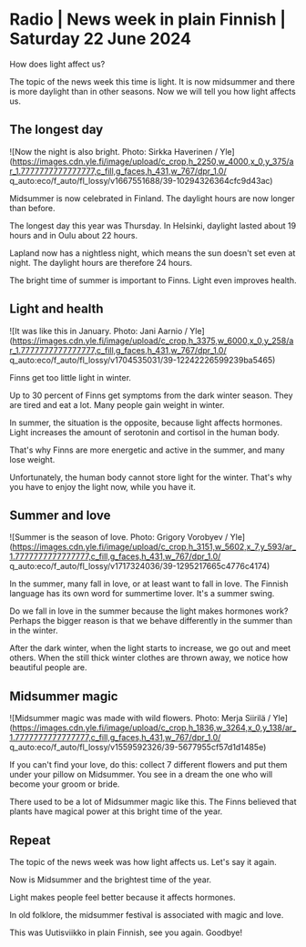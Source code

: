 # Radio \| News week in plain Finnish \| Saturday 22 June 2024

How does light affect us?

The topic of the news week this time is light. It is now midsummer and there is more daylight than in other seasons. Now we will tell you how light affects us.

## The longest day

![Now the night is also bright. Photo: Sirkka Haverinen / Yle](https://images.cdn.yle.fi/image/upload/c_crop,h_2250,w_4000,x_0,y_375/ar_1.7777777777777777,c_fill,g_faces,h_431,w_767/dpr_1.0/ q_auto:eco/f_auto/fl_lossy/v1667551688/39-10294326364cfc9d43ac)

Midsummer is now celebrated in Finland. The daylight hours are now longer than before.

The longest day this year was Thursday. In Helsinki, daylight lasted about 19 hours and in Oulu about 22 hours.

Lapland now has a nightless night, which means the sun doesn't set even at night. The daylight hours are therefore 24 hours.

The bright time of summer is important to Finns. Light even improves health.

## Light and health

![It was like this in January. Photo: Jani Aarnio / Yle](https://images.cdn.yle.fi/image/upload/c_crop,h_3375,w_6000,x_0,y_258/ar_1.7777777777777777,c_fill,g_faces,h_431,w_767/dpr_1.0/ q_auto:eco/f_auto/fl_lossy/v1704535031/39-12242226599239ba5465)

Finns get too little light in winter.

Up to 30 percent of Finns get symptoms from the dark winter season. They are tired and eat a lot. Many people gain weight in winter.

In summer, the situation is the opposite, because light affects hormones. Light increases the amount of serotonin and cortisol in the human body.

That's why Finns are more energetic and active in the summer, and many lose weight.

Unfortunately, the human body cannot store light for the winter. That's why you have to enjoy the light now, while you have it.

## Summer and love

![Summer is the season of love. Photo: Grigory Vorobyev / Yle](https://images.cdn.yle.fi/image/upload/c_crop,h_3151,w_5602,x_7,y_593/ar_1.7777777777777777,c_fill,g_faces,h_431,w_767/dpr_1.0/ q_auto:eco/f_auto/fl_lossy/v1717324036/39-1295217665c4776c4174)

In the summer, many fall in love, or at least want to fall in love. The Finnish language has its own word for summertime lover. It's a summer swing.

Do we fall in love in the summer because the light makes hormones work? Perhaps the bigger reason is that we behave differently in the summer than in the winter.

After the dark winter, when the light starts to increase, we go out and meet others. When the still thick winter clothes are thrown away, we notice how beautiful people are.

## Midsummer magic

![Midsummer magic was made with wild flowers. Photo: Merja Siirilä / Yle](https://images.cdn.yle.fi/image/upload/c_crop,h_1836,w_3264,x_0,y_138/ar_1.7777777777777777,c_fill,g_faces,h_431,w_767/dpr_1.0/ q_auto:eco/f_auto/fl_lossy/v1559592326/39-5677955cf57d1d1485e)

If you can't find your love, do this: collect 7 different flowers and put them under your pillow on Midsummer. You see in a dream the one who will become your groom or bride.

There used to be a lot of Midsummer magic like this. The Finns believed that plants have magical power at this bright time of the year.

## Repeat

The topic of the news week was how light affects us. Let's say it again.

Now is Midsummer and the brightest time of the year.

Light makes people feel better because it affects hormones.

In old folklore, the midsummer festival is associated with magic and love.

This was Uutisviikko in plain Finnish, see you again. Goodbye!

